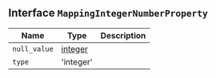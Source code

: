 ## Interface `MappingIntegerNumberProperty`

| Name | Type | Description |
| - | - | - |
| `null_value` | [integer](./integer.md) | &nbsp; |
| `type` | 'integer' | &nbsp; |
